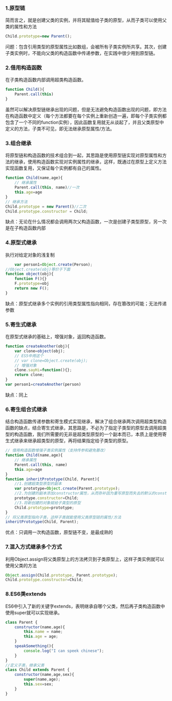 ### 1.原型链

简而言之，就是创建父类的实例，并将其赋值给子类的原型，从而子类可以使用父类的属性和方法

```javascript
Child.prototype=new Parent();
```

问题：包含引用类型的原型属性比如数组，会被所有子类实例所共享。其次，创建子类实例时，不能向父类的构造函数中传递参数，在实践中很少用到原型链。

### 2.借用构造函数

在子类构造函数内部调用超类构造函数。

```javascript
function Child(){
    Parent.call(this)
}
```

虽然可以解决原型链继承出现的问题，但是无法避免构造函数出现的问题，即方法在构造函数中定义（每个方法都要在每个实例上重新创造一遍，即每个子类实例都包含了一个不同的function实例），因此函数复用就无从谈起了，并且父类原型中定义的方法，子类不可见，即无法继承原型属性/方法。

### 3.组合继承

将原型链和构造函数的技术组合到一起，其思路是使用原型链实现对原型属性和方法的继承，使用构造函数实现对实例属性的继承，这样，既通过在原型上定义方法实现函数复用，又保证每个实例都有自己的属性。

```javascript
function Child(name,age){
    // 继承属性
    Parent.call(this, name)//一次
    this.age=age
}
// 继承方法
Child.prototype = new Parent()//二次
Child.prototype.constructor = Child;
```

缺点：无论在什么情况都会调用两次父构造函数，一次是创建子类型原型，另一次是在子构造函数内部

### 4.原型式继承

执行对给定对象的浅复制

```javascript
    var person1=Object.create(Person);
//Object.create(obj)等价于下面
function object(obj){
    function F(){}
    F.prototype=obj
    return new F();
}
```

缺点：原型式继承多个实例的引用类型属性指向相同，存在篡改的可能；无法传递参数

### 5.寄生式继承

在原型式继承的基础上，增强对象，返回构造函数。

```javascript
function createAnother(obj){
    var clone=object(obj);
    // ES5中用这个
    // var clone=Object.create(obj);
    // 增强对象
    clone.sayHi=function(){};
    return clone;
}
var person1=createAnother(person)
```

缺点：同上

### 6.寄生组合式继承

结合构造函数传递参数和寄生模式实现继承，解决了组合继承两次调用超类型构造函数的缺点，结合寄生式继承，其思路是，不必为了指定子类型的原型去调用超类型的构造函数，我们所需要的无非是超类型原型的一个副本而已，本质上是使用寄生式继承来继承超类型的原型，再将结果指定给子类型的原型。

```javascript
// 借用构造函数增强子类实例属性（支持传参和避免篡改）
function Child(name,age){
    // 继承属性
    Parent.call(this, name)
    this.age=age
}
function inheritPrototype(Child, Parent){
    //1.创建超类型原型的副本
    var prototype=Object.create(Parent.prototype);
    //2.为创建的副本添加constructor属性，从而弥补因为重写原型而失去的默认的constructor属性
    prototype.constructor=Child;
    //3.将新创建的对象赋给子类型的原型
    Child.prototype=prototype;
}
// 将父类原型指向子类，这样子类就能使用父类原型链的属性/方法
inheritPrototype(Child, Parent);
```

优点：只调用一次构造函数，原型链不变，是最成熟的

### 7.混入方式继承多个方式

利用Object.assign将父类原型上的方法拷贝到子类原型上，这样子类实例就可以使用父类的方法

```javascript
Object.assign(Child.prototype, Parent.prototype);
Child.prototype.constructor=Child;
```

### 8.ES6类extends

ES6中引入了新的关键字extends，表明继承自哪个父类，然后再子类构造函数中使用super就可以实现继承。

```javascript
class Parent {
    constructor(name,age){
        this.name = name;
        this.age = age;
    }
    speakSomething(){
        console.log("I can speek chinese");
    }
}
//定义子类，继承父类
class Child extends Parent {
    constructor(name,age,sex){
        super(name,age);
        this.sex=sex;
    }
}
```

